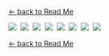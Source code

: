 [<- back to Read Me](https://github.com/defcon24bit/record-and-replay-RF-remote#command_line-notify)&nbsp;

![](pics/script-GUI-screen-shot-1.png)&nbsp;
![](pics/script-GUI-screen-shot-2.png)&nbsp;
![](pics/script-GUI-screen-shot-3.png)&nbsp;
![](pics/script-GUI-screen-shot-4.png)&nbsp;
![](pics/script-GUI-screen-shot-5.png)&nbsp;
![](pics/script-GUI-screen-shot-6.png)&nbsp;
![](pics/script-GUI-screen-shot-7.png)&nbsp;
![](pics/script-GUI-screen-shot-8.png)&nbsp;

[<- back to Read Me](https://github.com/defcon24bit/record-and-replay-RF-remote#command_line-notify)


